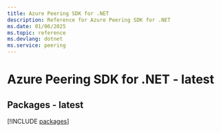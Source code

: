 ```yaml
---
title: Azure Peering SDK for .NET
description: Reference for Azure Peering SDK for .NET
ms.date: 01/06/2025
ms.topic: reference
ms.devlang: dotnet
ms.service: peering
---
```

# Azure Peering SDK for .NET - latest
## Packages - latest
[!INCLUDE [packages](peering-index.md)]